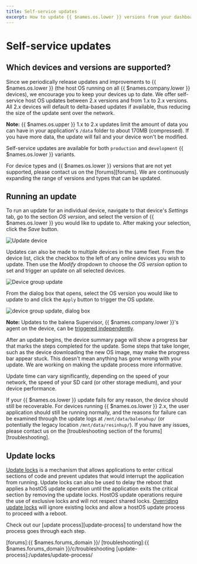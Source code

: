```yaml
---
title: Self-service updates
excerpt: How to update {{ $names.os.lower }} versions from your dashboard
---
```


# Self-service updates

## Which devices and versions are supported?

Since we periodically release updates and improvements to {{ $names.os.lower }} (the host OS running on all {{ $names.company.lower }} devices), we encourage you to keep your devices up to date. We offer self-service host OS updates between 2.x versions and from 1.x to 2.x versions. All 2.x devices will default to delta-based updates if available, thus reducing the size of the update sent over the network.

__Note:__ {{ $names.os.upper }} 1.x to 2.x updates limit the amount of data you can have in your application's `/data` folder to about 170MB (compressed). If you have more data, the update will fail and your device won't be modified.

Self-service updates are available for both `production` and `development` {{ $names.os.lower }} variants.

For device types and {{ $names.os.lower }} versions that are not yet supported, please contact us on the [forums][forums]. We are continuously expanding the range of versions and types that can be updated.

## Running an update

To run an update for an individual device, navigate to that device's *Settings* tab, go to the section *OS version*, and select the version of {{ $names.os.lower }} you would like to update to. After making your selection, click the *Save* button.

![Update device](/img/common/updates/update-os.png)

Updates can also be made to multiple devices in the same fleet. From the device list, click the checkbox to the left of any online devices you wish to update. Then use the *Modify* dropdown to choose the *OS version* option to set and trigger an update on all selected devices.

![Device group update](/img/common/updates/group-update.png)

From the dialog box that opens, select the OS version you would like to update to and click the `Apply` button to trigger the OS update. 

![device group update, dialog box](/img/common/updates/group-update-dialog.png)

__Note:__ Updates to the balena Supervisor, {{ $names.company.lower }}'s agent on the device, can be [triggered independently](/reference/supervisor/supervisor-upgrades).

After an update begins, the device summary page will show a progress bar that marks the steps completed for the update. Some steps that take longer, such as the device downloading the new OS image, may make the progress bar appear stuck. This doesn't mean anything has gone wrong with your update. We are working on making the update process more informative.

Update time can vary significantly, depending on the speed of your network, the speed of your SD card (or other storage medium), and your device performance.

If your {{ $names.os.lower }} update fails for any reason, the device should still be recoverable. For devices running {{ $names.os.lower }} 2.x, the user application should still be running normally, and the reasons for failure can be examined through the update logs at `/mnt/data/balenahup/` (or potentially the legacy location `/mnt/data/resinhup/`). If you have any issues, please contact us on the [troubleshooting section of the forums][troubleshooting].

## Update locks

[Update locks](https://docs.balena.io/learn/deploy/release-strategy/update-locking/) is a mechanism that allows applications to enter critical sections of code and prevent updates that would interrupt the application from running. Update locks can also be used to delay the reboot that applies a hostOS update operation until the application exits the critical section by removing the update locks. HostOS update operations require the use of exclusive locks and will not respect shared locks. [Overriding update locks](https://docs.balena.io/learn/deploy/release-strategy/update-locking/#overriding-the-lock) will ignore existing locks and allow a hostOS update process to proceed with a reboot.

Check out our [update process][update-process] to understand how the process goes through each step.

<!-- links -->
[forums]:{{ $names.forums_domain }}/
[troubleshooting]:{{ $names.forums_domain }}/c/troubleshooting
[update-process]:/updates/update-process/
